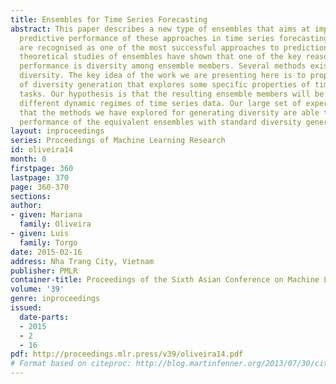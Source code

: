 ```yaml
---
title: Ensembles for Time Series Forecasting
abstract: This paper describes a new type of ensembles that aims at improving the
  predictive performance of these approaches in time series forecasting. Ensembles
  are recognised as one of the most successful approaches to prediction tasks. Previous
  theoretical studies of ensembles have shown that one of the key reasons for this
  performance is diversity among ensemble members. Several methods exist to generate
  diversity. The key idea of the work we are presenting here is to propose a new form
  of diversity generation that explores some specific properties of time series prediction
  tasks. Our hypothesis is that the resulting ensemble members will be better at addressing
  different dynamic regimes of time series data. Our large set of experiments confirms
  that the methods we have explored for generating diversity are able to improve the
  performance of the equivalent ensembles with standard diversity generation procedures.
layout: inproceedings
series: Proceedings of Machine Learning Research
id: oliveira14
month: 0
firstpage: 360
lastpage: 370
page: 360-370
sections: 
author:
- given: Mariana
  family: Oliveira
- given: Luis
  family: Torgo
date: 2015-02-16
address: Nha Trang City, Vietnam
publisher: PMLR
container-title: Proceedings of the Sixth Asian Conference on Machine Learning
volume: '39'
genre: inproceedings
issued:
  date-parts:
  - 2015
  - 2
  - 16
pdf: http://proceedings.mlr.press/v39/oliveira14.pdf
# Format based on citeproc: http://blog.martinfenner.org/2013/07/30/citeproc-yaml-for-bibliographies/
---
```

